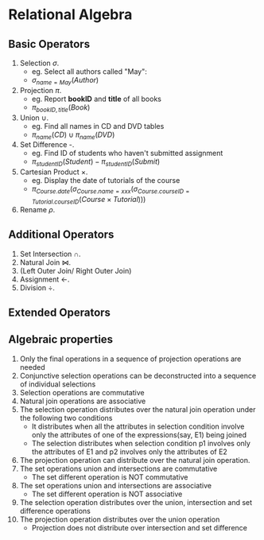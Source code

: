 # Relational Algebra 

## Basic Operators

1. Selection $\sigma$. 
    - eg. Select all authors called "May": 
    - $\sigma_{name=May}(Author)$
2. Projection $\pi$. 
    - eg. Report **bookID** and **title** of all books
    - $\pi_{bookID, title}(Book)$
4. Union $\cup$. 
    - eg. Find all names in CD and DVD tables
    - $\pi_{name}(CD) \cup \pi_{name}(DVD)$
6. Set Difference -. 
    - eg. Find ID of students who haven't submitted assignment
    - $\pi_{studentID}(Student) - \pi_{studentID}(Submit)$
8. Cartesian Product $\times$.
    - eg. Display the date of tutorials of the course
    - $\pi_{Course.date}(\sigma_{Course.name=xxx}(\sigma_{Course.courseID=Tutorial.courseID}(Course \times Tutorial)))$
10. Rename $\rho$.

## Additional Operators

1. Set Intersection $\cap$.
2. Natural Join $\Join$.
3. (Left Outer Join/ Right Outer Join)
4. Assignment $\leftarrow$.
5. Division $\div$.

## Extended Operators

## Algebraic properties

1. Only the final operations in a sequence of projection operations are needed
2. Conjunctive selection operations can be deconstructed into a sequence of individual selections
3. Selection operations are commutative
4. Natural join operations are associative
5. The selection operation distributes over the natural join operation under the following two conditions
    - It distributes when all the attributes in selection condition involve only the attributes of one of the expressions(say, E1) being joined
    - The selection distributes when selection condition p1 involves only the attributes of E1 and p2 involves only the attributes of E2
6. The projection operation can distribute over the natural join operation.
7. The set operations union and intersections are commutative
    - The set different operation is NOT commutative
8. The set operations union and intersections are associative
    - The set different operation is NOT associative
9. The selection operation distributes over the union, intersection and set difference operations
10. The projection operation distributes over the union operation
    - Projection does not distribute over intersection and set difference
